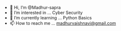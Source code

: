 - 👋 Hi, I’m @Madhur-sapra
- 👀 I’m interested in ... Cyber Security
- 🌱 I’m currently learning ... Python Basics
- 📫 How to reach me ... madhurvaishnavi@gmail.com

<!---
Madhur-sapra/Madhur-sapra is a ✨ special ✨ repository because its `README.md` (this file) appears on your GitHub profile.
You can click the Preview link to take a look at your changes.
--->

